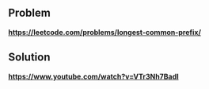 ## Problem

**https://leetcode.com/problems/longest-common-prefix/**

## Solution

**https://www.youtube.com/watch?v=VTr3Nh7BadI**
